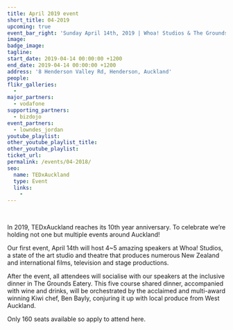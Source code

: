 ```yaml
---
title: April 2019 event
short_title: 04-2019
upcoming: true
event_bar_right: 'Sunday April 14th, 2019 | Whoa! Studios & The Grounds, Henderson'
image:
badge_image:
tagline:
start_date: 2019-04-14 00:00:00 +1200
end_date: 2019-04-14 00:00:00 +1200
address: '8 Henderson Valley Rd, Henderson, Auckland'
people:
flikr_galleries:
  -
major_partners:
  - vodafone
supporting_partners:
  - bizdojo
event_partners:
  - lowndes_jordan
youtube_playlist:
other_youtube_playlist_title:
other_youtube_playlist:
ticket_url:
permalink: /events/04-2018/
seo:
  name: TEDxAuckland
  type: Event
  links:
    -
---
```


&nbsp;

In 2019, TEDxAuckland reaches its 10th year anniversary. To celebrate we’re holding not one but multiple events around Auckland!

Our first event, April 14th will host 4~5 amazing speakers at Whoa! Studios, a state of the art studio and theatre that produces numerous New Zealand and international films, television and stage productions.

After the event, all attendees will socialise with our speakers at the inclusive dinner in The Grounds Eatery. This five course shared dinner, accompanied with wine and drinks, will be orchestrated by the acclaimed and multi-award winning Kiwi chef, Ben Bayly, conjuring it up with local produce from West Auckland.

Only 160 seats available so apply to attend here.